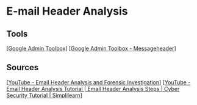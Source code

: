 # E-mail Header Analysis

## Tools

[[Google Admin Toolbox](https://toolbox.googleapps.com/apps/main/)]
[[Google Admin Toolbox - Messageheader](https://toolbox.googleapps.com/apps/messageheader/)]

## Sources

[[YouTube - Email Header Analysis and Forensic Investigation](https://www.youtube.com/watch?v=nK5QpGSBR8c)]
[[YouTube - Email Header Analysis Tutorial | Email Header Analysis Steps | Cyber Security Tutorial | Simplilearn](https://www.youtube.com/watch?v=3wwaYc_Yuhc)]
